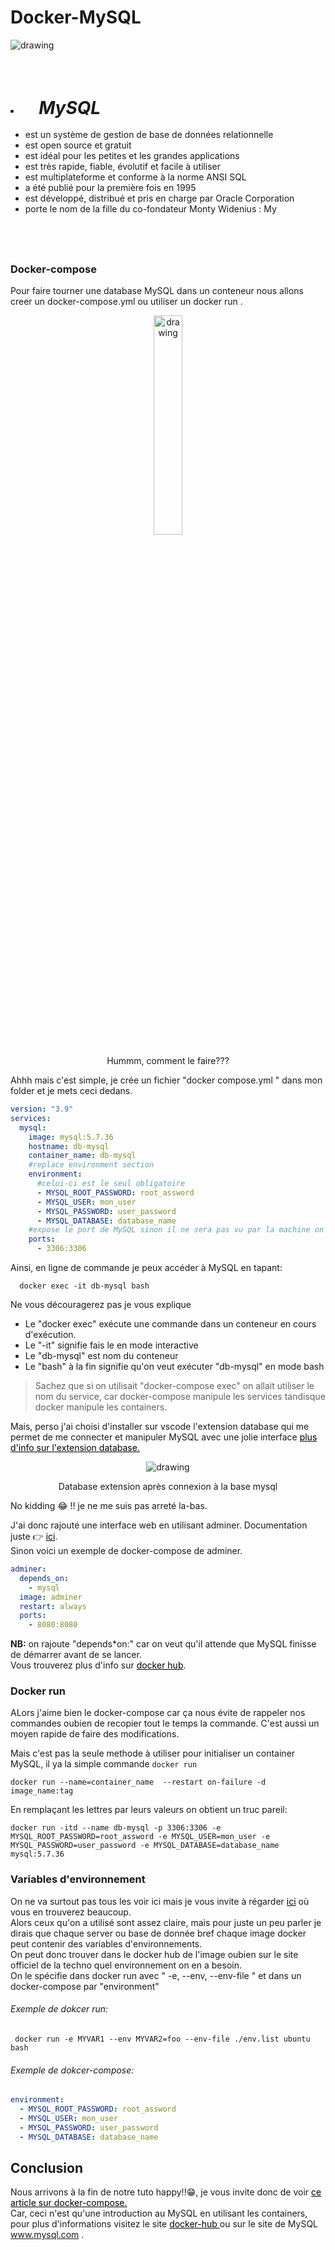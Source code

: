 # Docker-MySQL

<img src="../../img/docker-mysql.png" alt="drawing" />

## <p style="visibility: hidden;">Introduction</p>
  <li><i style=" margin-left:5%; font-weight:bold; font-size:28px">MySQL </i>
      <ul></br>
          <li>est un système de gestion de base de données relationnelle</li>
          <li>est open source et gratuit</li>
          <li>est idéal pour les petites et les grandes applications</li>
          <li>est très rapide, fiable, évolutif et facile à utiliser</li>
          <li>est multiplateforme et conforme à la norme ANSI SQL</li>
          <li>a été publié pour la première fois en 1995</li>
          <li>est développé, distribué et pris en charge par Oracle Corporation</li>
          <li>porte le nom de la fille du co-fondateur Monty Widenius : My</li>
      </ul>
  </li>

## <p style="visibility: hidden;">Fonctionnement</p>
### Docker-compose

Pour faire tourner une database MySQL dans un conteneur nous allons creer un docker-compose.yml ou utiliser un docker run .

<div style="text-align:center">
<img src="../../img/thinking-boy.gif" alt="drawing" style="width:30%; height:30%"/>
<p> Hummm, comment le faire???</p>
</div>
Ahhh mais c'est simple, je crée un fichier "docker compose.yml " dans mon folder et je mets ceci dedans.

```yml
version: "3.9"
services:
  mysql:
    image: mysql:5.7.36
    hostname: db-mysql
    container_name: db-mysql
    #replace environment section
    environment:
      #celui-ci est le seul obligatoire
      - MYSQL_ROOT_PASSWORD: root_assword
      - MYSQL_USER: mon_user
      - MYSQL_PASSWORD: user_password
      - MYSQL_DATABASE: database_name
    #expose le port de MySQL sinon il ne sera pas vu par la machine on appelle ceci le biding
    ports:
      - 3306:3306
```

Ainsi, en ligne de commande je peux accéder à MySQL en tapant:

```
  docker exec -it db-mysql bash
```

Ne vous découragerez pas je vous explique

- Le "docker exec" exécute une commande dans un conteneur en cours d'exécution.
- Le "-it" signifie fais le en mode interactive
- Le "db-mysql" est nom du conteneur
- Le "bash" à la fin signifie qu'on veut exécuter "db-mysql" en mode bash

> Sachez que si on utilisait "docker-compose exec" on allait utiliser le nom du service, car docker-compose manipule les services tandisque docker manipule les containers.

Mais, perso j'ai choisi d'installer sur vscode l'extension database qui me permet de me connecter et manipuler MySQL avec une jolie interface <a style="text-decoration: underline; color:black" href="https://marketplace.visualstudio.com/items?itemName=bajdzis.vscode-database">plus d'info sur l'extension database.</a>

<div style="text-align:center">
<img src="../../img/mysql_r.png" alt="drawing" />
<p>Database extension après connexion à la base mysql</p>
</div>

No kidding 😂 !! je ne me suis pas arreté la-bas.

J'ai donc rajouté une interface web en utilisant adminer. Documentation juste 👉 <a style="text-decoration: underline; color:black" href="https://www.adminer.org/"> ici</a>.  
Sinon voici un exemple de docker-compose de adminer.

```yml
adminer:
  depends_on:
    - mysql
  image: adminer
  restart: always
  ports:
    - 8080:8080
```

**NB:** on rajoute "depends*on:" car on veut qu'il attende que MySQL finisse de démarrer avant de se lancer.  
Vous trouverez plus d'info sur <a style="text-decoration: underline; color:black" href="https://hub.docker.com/*/mysql?tab=description"> docker hub</a>.

### Docker run

ALors j'aime bien le docker-compose car ça nous évite de rappeler nos commandes oubien de recopier tout le temps la commande. C'est aussi un moyen rapide de faire des modifications.

Mais c'est pas la seule methode à utiliser pour initialiser un container MySQL, il ya la simple commande `docker run`

```
docker run --name=container_name  --restart on-failure -d image_name:tag
```

En remplaçant les lettres par leurs valeurs on obtient un truc pareil:

```
docker run -itd --name db-mysql -p 3306:3306 -e MYSQL_ROOT_PASSWORD=root_assword -e MYSQL_USER=mon_user -e   MYSQL_PASSWORD=user_password -e MYSQL_DATABASE=database_name  mysql:5.7.36
```

### Variables d'environnement

On ne va surtout pas tous les voir ici mais je vous invite à régarder <a href="https://dev.mysql.com/doc/refman/5.7/en/environment-variables.html" style="text-decoration: underline; color:black" > ici</a> où vous en trouverez beaucoup.  
Alors ceux qu'on a utilisé sont assez claire, mais pour juste un peu parler je dirais que chaque server ou base de donnée bref chaque image docker peut contenir des variables d'environnements.  
On peut donc trouver dans le docker hub de l'image oubien sur le site officiel de la techno quel environnement on en a besoin.  
On le spécifie dans docker run avec " -e, --env, --env-file " et dans un docker-compose par "environment"

<h6> Exemple de dokcer run:</h6>

```
 docker run -e MYVAR1 --env MYVAR2=foo --env-file ./env.list ubuntu bash

```

<h6> Exemple de dokcer-compose:</h6>

```yml
environment:
  - MYSQL_ROOT_PASSWORD: root_assword
  - MYSQL_USER: mon_user
  - MYSQL_PASSWORD: user_password
  - MYSQL_DATABASE: database_name

```

## Conclusion

Nous arrivons à la fin de notre tuto happy!!😁, je vous invite donc de voir <a style="text-decoration: underline; color:black" href="https://docs.docker.com/compose/gettingstarted/">ce article sur docker-compose.</a>  
Car, ceci n'est qu'une introduction au MySQL en utilisant les containers, pour plus d'informations visitez le site <a style="text-decoration: underline; color:black"  href="https://hub.docker.com/_/mysql?tab=description"> docker-hub </a> ou sur le site de MySQL <a style="text-decoration: underline; color:black" href="https://www.mysql.com/">www.mysql.com </a>.

